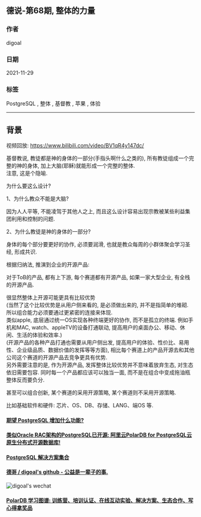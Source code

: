 ## 德说-第68期, 整体的力量   
                
### 作者                
digoal                
                
### 日期                
2021-11-29               
                
### 标签             
PostgreSQL , 整体 , 基督教 , 苹果 , 体验            
              
----              
              
## 背景              
视频回放: https://www.bilibili.com/video/BV1qR4y147dc/       
  
基督教说, 教徒都是神的身体的一部分(手指头啊什么之类的), 所有教徒组成一个完整的神的身体, 加上大脑(耶稣)就能形成一个完整的整体.   
注意, 这是个隐喻.    
  
为什么要这么设计?    
  
1、为什么教众不能是大脑?  
  
因为人人平等, 不能凌驾于其他人之上, 而且这么设计容易出现宗教被某些利益集团利用和控制的问题.    
  
2、为什么教徒是神的身体的一部分?  
  
身体的每个部分要更好的协作, 必须要润滑, 也就是教众每周的小群体聚会学习圣经, 形成共识.   
  
根据归纳法, 推演到企业的开源产品:  
  
对于ToB的产品, 都有上下游, 每个赛道都有开源产品, 如果一家大型企业, 有全栈的开源产品.   
  
很显然整体上开源可能更具有比较优势  
(当然了这个比较优势是从用户侧来看的, 是必须做出来的, 并不是指简单的堆砌. 所以组合能力必须要通过更紧密的连接来体现.   
类似apple, 底层通过统一OS实现各种终端更好的协作, 而不是孤立的终端. 例如手机和MAC, watch、appleTV的设备打通联动, 提高用户的桌面办公、移动、休闲、生活的体验和效率.)   
(开源产品的各种产品打通也需要从用户侧出发, 提高用户的体验、性价比、易用性、企业级品质、数据价值的发挥等等方面), 相比每个赛道上的产品开源去和其他公司这个赛道的开源产品去竞争更具有优势.   
另外需要注意的是, 作为开源产品, 发挥整体比较优势并不意味着放弃生态, 对生态依旧需要包容. 同时每一个产品都应该可以独当一面, 而不是在组合中变成拖油瓶整体反而要负分.    
  
甚至可以组合创新, 某个赛道的采用开源策略, 某个赛道则不采用开源策略.   
  
比如基础软件和硬件: 芯片、OS、DB、存储、LANG、端OS 等.    
  
  
#### [期望 PostgreSQL 增加什么功能?](https://github.com/digoal/blog/issues/76 "269ac3d1c492e938c0191101c7238216")
  
  
#### [类似Oracle RAC架构的PostgreSQL已开源: 阿里云PolarDB for PostgreSQL云原生分布式开源数据库!](https://github.com/ApsaraDB/PolarDB-for-PostgreSQL "57258f76c37864c6e6d23383d05714ea")
  
  
#### [PostgreSQL 解决方案集合](https://yq.aliyun.com/topic/118 "40cff096e9ed7122c512b35d8561d9c8")
  
  
#### [德哥 / digoal's github - 公益是一辈子的事.](https://github.com/digoal/blog/blob/master/README.md "22709685feb7cab07d30f30387f0a9ae")
  
  
![digoal's wechat](../pic/digoal_weixin.jpg "f7ad92eeba24523fd47a6e1a0e691b59")
  
  
#### [PolarDB 学习图谱: 训练营、培训认证、在线互动实验、解决方案、生态合作、写心得拿奖品](https://www.aliyun.com/database/openpolardb/activity "8642f60e04ed0c814bf9cb9677976bd4")
  
